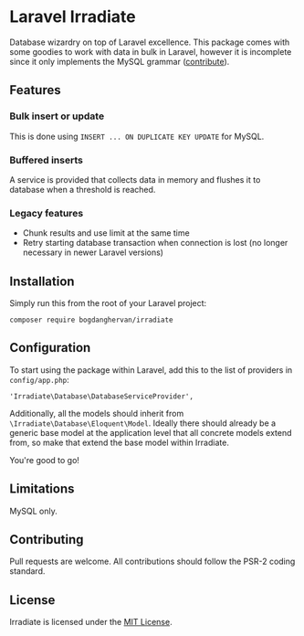 Laravel Irradiate
=================

Database wizardry on top of Laravel excellence. This package comes with some goodies to work with data in bulk in Laravel,
however it is incomplete since it only implements the MySQL grammar ([contribute](#contributing)).

## Features

### Bulk insert or update

This is done using `INSERT ... ON DUPLICATE KEY UPDATE` for MySQL.

### Buffered inserts

A service is provided that collects data in memory and flushes it to database when a threshold is reached.

### Legacy features

* Chunk results and use limit at the same time
* Retry starting database transaction when connection is lost (no longer necessary in newer Laravel versions)

## Installation ##

Simply run this from the root of your Laravel project:
```
composer require bogdanghervan/irradiate
```

## Configuration ##

To start using the package within Laravel, add this to the list of providers in `config/app.php`:

```
'Irradiate\Database\DatabaseServiceProvider',
```

Additionally, all the models should inherit from `\Irradiate\Database\Eloquent\Model`. Ideally there should already be a generic base model at the application level that all concrete models extend from, so make that extend the base model within Irradiate.

You're good to go!

## Limitations

MySQL only.

## Contributing

Pull requests are welcome. All contributions should follow the PSR-2 coding standard.

## License

Irradiate is licensed under the [MIT License](https://github.com/bogdanghervan/irradiate/blob/master/LICENSE).
